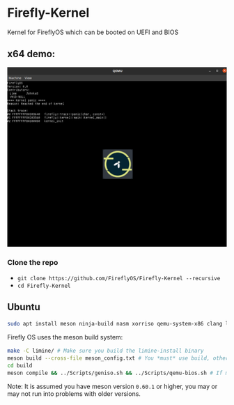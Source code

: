 # Firefly-Kernel
Kernel for FireflyOS which can be booted on UEFI and BIOS

## x64 demo:
![Firefly OS](docs/x64-progress.png)

### Clone the repo 
 * `git clone https://github.com/FireflyOS/Firefly-Kernel --recursive`
 * `cd Firefly-Kernel`

## Ubuntu 

```bash
sudo apt install meson ninja-build nasm xorriso qemu-system-x86 clang lld ovmf #For UEFI emulation only
```

Firefly OS uses the meson build system:
```bash
make -C limine/ # Make sure you build the limine-install binary
meson build --cross-file meson_config.txt # You *must* use build, other scripts depend on this directory name
cd build
meson compile && ../Scripts/geniso.sh && ../Scripts/qemu-bios.sh # If meson compile is not supported you can either upgrade meson or use ninja
```
Note: It is assumed you have meson version `0.60.1` or higher, you may or may not run into problems with older versions.